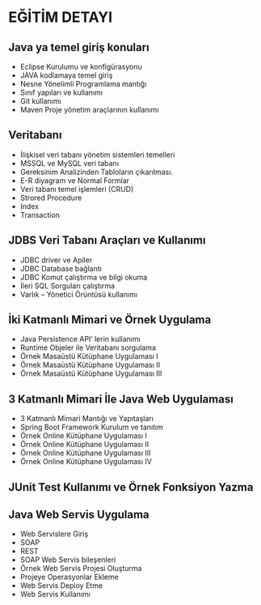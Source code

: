 # EĞİTİM DETAYI
## Java ya temel giriş konuları
- Eclipse Kurulumu ve konfigürasyonu
- JAVA kodlamaya temel giriş
- Nesne Yönelimli Programlama mantığı
- Sınıf yapıları ve kullanımı 
- Git kullanımı
- Maven Proje yönetim araçlarının kullanımı
## Veritabanı 
- İlişkisel veri tabanı yönetim sistemleri temelleri
- MSSQL ve MySQL veri tabanı 
- Gereksinim Analizinden Tabloların çıkarılması.
- E-R diyagram ve Normal Formlar
- Veri tabanı temel işlemleri (CRUD)
- Strored Procedure
- Index
- Transaction
## JDBS Veri Tabanı Araçları ve Kullanımı
- JDBC driver ve Apiler
- JDBC Database bağlantı 
- JDBC Komut çalıştırma ve bilgi okuma
- İleri SQL Sorguları çalıştırma
- Varlık – Yönetici Örüntüsü kullanımı 
## İki Katmanlı Mimari ve Örnek Uygulama
- Java Persistence API’ lerin kullanımı
- Runtime Objeler ile Veritabanı sorgulama
- Örnek Masaüstü Kütüphane Uygulaması I
- Örnek Masaüstü Kütüphane Uygulaması II
- Örnek Masaüstü Kütüphane Uygulaması III
## 3 Katmanlı Mimari İle Java Web Uygulaması
- 3 Katmanlı Mimari Mantığı ve Yapıtaşları
- Spring Boot Framework Kurulum ve tanıtım
- Örnek Online Kütüphane Uygulaması I
- Örnek Online Kütüphane Uygulaması II
- Örnek Online Kütüphane Uygulaması III
- Örnek Online Kütüphane Uygulaması IV
## JUnit Test Kullanımı ve Örnek Fonksiyon Yazma
## Java Web Servis Uygulama
- Web Servislere Giriş
 -	SOAP
 -	REST
- SOAP Web Servis bileşenleri
- Örnek Web Servis Projesi Oluşturma
- Projeye Operasyonlar Ekleme
- Web Servis Deploy Etme
- Web Servis Kullanımı

